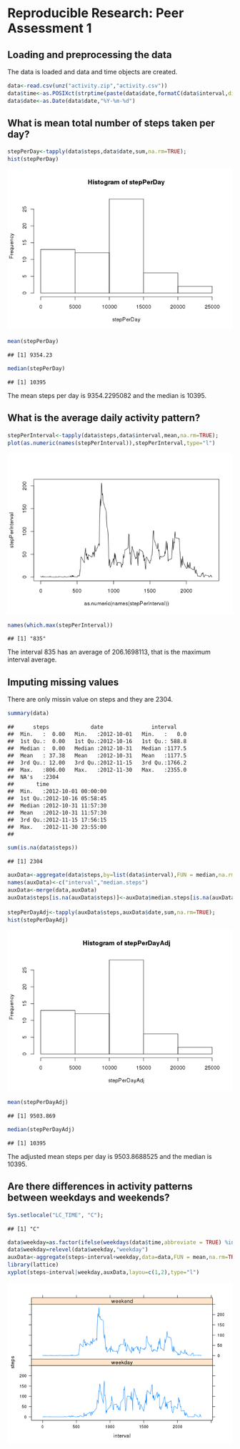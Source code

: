 # Reproducible Research: Peer Assessment 1



## Loading and preprocessing the data

The data is loaded and data and time objects are created.


```r
data<-read.csv(unz("activity.zip","activity.csv"))
data$time<-as.POSIXct(strptime(paste(data$date,formatC(data$interval,digits=3,flag="0")),"%Y-%m-%d %H%M",tz="UTC"))
data$date<-as.Date(data$date,"%Y-%m-%d")
```


## What is mean total number of steps taken per day?


```r
stepPerDay<-tapply(data$steps,data$date,sum,na.rm=TRUE);
hist(stepPerDay)
```

![](figure/steps_per_day-1.png) 

```r
mean(stepPerDay)
```

```
## [1] 9354.23
```

```r
median(stepPerDay)
```

```
## [1] 10395
```

The mean steps per day is 9354.2295082 and the median is 10395.

## What is the average daily activity pattern?


```r
stepPerInterval<-tapply(data$steps,data$interval,mean,na.rm=TRUE);
plot(as.numeric(names(stepPerInterval)),stepPerInterval,type="l")
```

![](figure/daily_activiy_pattern-1.png) 

```r
names(which.max(stepPerInterval))
```

```
## [1] "835"
```

The interval 835 has an average of 206.1698113, that is the maximum interval average.

## Imputing missing values

There are only missin value on steps and they are 2304.

```r
summary(data)
```

```
##      steps             date               interval     
##  Min.   :  0.00   Min.   :2012-10-01   Min.   :   0.0  
##  1st Qu.:  0.00   1st Qu.:2012-10-16   1st Qu.: 588.8  
##  Median :  0.00   Median :2012-10-31   Median :1177.5  
##  Mean   : 37.38   Mean   :2012-10-31   Mean   :1177.5  
##  3rd Qu.: 12.00   3rd Qu.:2012-11-15   3rd Qu.:1766.2  
##  Max.   :806.00   Max.   :2012-11-30   Max.   :2355.0  
##  NA's   :2304                                          
##       time                    
##  Min.   :2012-10-01 00:00:00  
##  1st Qu.:2012-10-16 05:58:45  
##  Median :2012-10-31 11:57:30  
##  Mean   :2012-10-31 11:57:30  
##  3rd Qu.:2012-11-15 17:56:15  
##  Max.   :2012-11-30 23:55:00  
## 
```

```r
sum(is.na(data$steps))
```

```
## [1] 2304
```

```r
auxData<-aggregate(data$steps,by=list(data$interval),FUN = median,na.rm=TRUE)
names(auxData)<-c("interval","median.steps")
auxData<-merge(data,auxData)
auxData$steps[is.na(auxData$steps)]<-auxData$median.steps[is.na(auxData$steps)]

stepPerDayAdj<-tapply(auxData$steps,auxData$date,sum,na.rm=TRUE);
hist(stepPerDayAdj)
```

![](figure/missing_values_estimate-1.png) 

```r
mean(stepPerDayAdj)
```

```
## [1] 9503.869
```

```r
median(stepPerDayAdj)
```

```
## [1] 10395
```

The adjusted mean steps per day is 9503.8688525 and the median is 10395.


## Are there differences in activity patterns between weekdays and weekends?


```r
Sys.setlocale("LC_TIME", "C");
```

```
## [1] "C"
```

```r
data$weekday=as.factor(ifelse(weekdays(data$time,abbreviate = TRUE) %in% c("Sat","Sun"),"weekday","weekend"));
data$weekday=relevel(data$weekday,"weekday")
auxData<-aggregate(steps~interval+weekday,data=data,FUN = mean,na.rm=TRUE)
library(lattice)
xyplot(steps~interval|weekday,auxData,layou=c(1,2),type="l")
```

![](figure/pattern_weekdays-1.png) 

